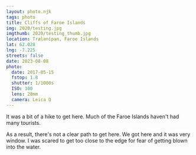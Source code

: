 ```yaml
---
layout: photo.njk
tags: photo
title: Cliffs of Faroe Islands
img: 2020/testing.jpg
imgthumb: 2020/testing_thumb.jpg
location: Trælanípan, Faroe Islands
lat: 62.028
lng: -7.225
streets: false
date: 2023-08-08
photo:
  date: 2017-05-15
  fstop: 1.8
  shutter: 1/1000s
  ISO: 100
  lens: 28mm
  camera: Leica Q
---
```


It was a bit of a hike to get here. Much of the Faroe Islands haven't had many tourists. 

As a result, there's not a clear path to get here. We got here and it was very window. I was scared to get too close to the edge for fear of getting blown into the water.


